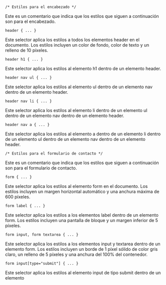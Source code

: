 
~~~

/* Estilos para el encabezado */
~~~
Este es un comentario que indica que los estilos que siguen a continuación son para el encabezado.
~~~
header { ... }
~~~

Este selector aplica los estilos a todos los elementos header en el documento. Los estilos incluyen un color de fondo, color de texto y un relleno de 10 píxeles.
~~~
header h1 { ... }
~~~
 Este selector aplica los estilos al elemento h1 dentro de un elemento header.

~~~
header nav ul { ... }
~~~
 Este selector aplica los estilos al elemento ul dentro de un elemento nav dentro de un elemento header.

~~~
header nav li { ... }
~~~

 Este selector aplica los estilos al elemento li dentro de un elemento ul dentro de un elemento nav dentro de un elemento header.
~~~
header nav a { ... }
~~~

 Este selector aplica los estilos al elemento a dentro de un elemento li dentro de un elemento ul dentro de un elemento nav dentro de un elemento header.

~~~
/* Estilos para el formulario de contacto */
~~~

Este es un comentario que indica que los estilos que siguen a continuación son para el formulario de contacto.

~~~
form { ... }
~~~ 

Este selector aplica los estilos al elemento form en el documento. Los estilos incluyen un margen horizontal automático y una anchura máxima de 600 píxeles.

~~~
form label { ... }
~~~

 Este selector aplica los estilos a los elementos label dentro de un elemento form. Los estilos incluyen una pantalla de bloque y un margen inferior de 5 píxeles.

~~~
form input, form textarea { ... }
~~~ 

Este selector aplica los estilos a los elementos input y textarea dentro de un elemento form. Los estilos incluyen un borde de 1 píxel sólido de color gris claro, un relleno de 5 píxeles y una anchura del 100% del contenedor.

~~~
form input[type="submit"] { ... }
~~~

 Este selector aplica los estilos al elemento input de tipo submit dentro de un elemento

~~~